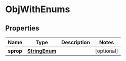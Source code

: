 
# ObjWithEnums

## Properties
Name | Type | Description | Notes
------------ | ------------- | ------------- | -------------
**sprop** | [**StringEnum**](StringEnum.md) |  |  [optional]



